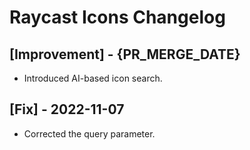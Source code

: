 # Raycast Icons Changelog

## [Improvement] - {PR_MERGE_DATE}

- Introduced AI-based icon search.

## [Fix] - 2022-11-07

- Corrected the query parameter.
